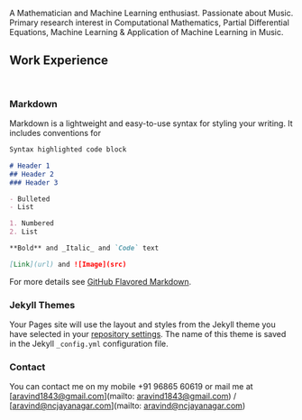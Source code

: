 A Mathematician and Machine Learning enthusiast. Passionate about Music. Primary research interest in Computational Mathematics, Partial Differential Equations, Machine Learning & Application of Machine Learning in Music.

## Work Experience
```


```

### Markdown

Markdown is a lightweight and easy-to-use syntax for styling your writing. It includes conventions for

```markdown
Syntax highlighted code block

# Header 1
## Header 2
### Header 3

- Bulleted
- List

1. Numbered
2. List

**Bold** and _Italic_ and `Code` text

[Link](url) and ![Image](src)
```

For more details see [GitHub Flavored Markdown](https://guides.github.com/features/mastering-markdown/).

### Jekyll Themes

Your Pages site will use the layout and styles from the Jekyll theme you have selected in your [repository settings](https://github.com/AravindNagaraju/AravindNagaraju/settings/pages). The name of this theme is saved in the Jekyll `_config.yml` configuration file.

### Contact

You can contact me on my mobile +91 96865 60619 or mail me at [aravind1843@gmail.com](mailto: aravind1843@gmail.com) / [aravind@ncjayanagar.com](mailto: aravind@ncjayanagar.com)
